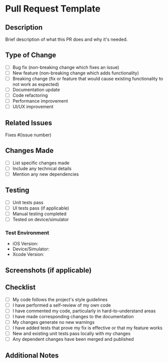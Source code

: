 # Pull Request Template

## Description
Brief description of what this PR does and why it's needed.

## Type of Change
- [ ] Bug fix (non-breaking change which fixes an issue)
- [ ] New feature (non-breaking change which adds functionality)
- [ ] Breaking change (fix or feature that would cause existing functionality to not work as expected)
- [ ] Documentation update
- [ ] Code refactoring
- [ ] Performance improvement
- [ ] UI/UX improvement

## Related Issues
Fixes #(issue number)

## Changes Made
- [ ] List specific changes made
- [ ] Include any technical details
- [ ] Mention any new dependencies

## Testing
- [ ] Unit tests pass
- [ ] UI tests pass (if applicable)
- [ ] Manual testing completed
- [ ] Tested on device/simulator

### Test Environment
- iOS Version: 
- Device/Simulator: 
- Xcode Version: 

## Screenshots (if applicable)
<!-- Include before/after screenshots for UI changes -->

## Checklist
- [ ] My code follows the project's style guidelines
- [ ] I have performed a self-review of my own code
- [ ] I have commented my code, particularly in hard-to-understand areas
- [ ] I have made corresponding changes to the documentation
- [ ] My changes generate no new warnings
- [ ] I have added tests that prove my fix is effective or that my feature works
- [ ] New and existing unit tests pass locally with my changes
- [ ] Any dependent changes have been merged and published

## Additional Notes
<!-- Add any additional notes, concerns, or context for reviewers -->